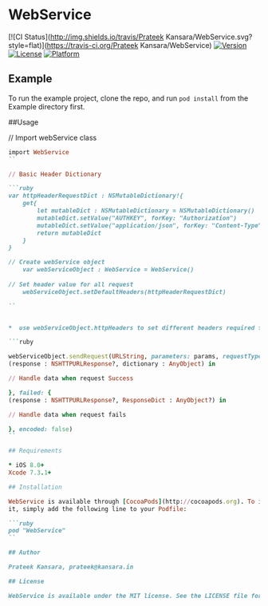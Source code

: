 # WebService

[![CI Status](http://img.shields.io/travis/Prateek Kansara/WebService.svg?style=flat)](https://travis-ci.org/Prateek Kansara/WebService)
[![Version](https://img.shields.io/cocoapods/v/WebService.svg?style=flat)](http://cocoapods.org/pods/WebService)
[![License](https://img.shields.io/cocoapods/l/WebService.svg?style=flat)](http://cocoapods.org/pods/WebService)
[![Platform](https://img.shields.io/cocoapods/p/WebService.svg?style=flat)](http://cocoapods.org/pods/WebService)

## Example

To run the example project, clone the repo, and run `pod install` from the Example directory first.

##Usage

// Import webService class

```ruby
import WebService
``

// Basic Header Dictionary

```ruby
var httpHeaderRequestDict : NSMutableDictionary!{
    get{
        let mutableDict : NSMutableDictionary = NSMutableDictionary()
        mutableDict.setValue("AUTHKEY", forKey: "Authorization")
        mutableDict.setValue("application/json", forKey: "Content-Type")
        return mutableDict
    }
}

// Create webService object
    var webServiceObject : WebService = WebService()
    
// Set header value for all request
    webServiceObject.setDefaultHeaders(httpHeaderRequestDict)

``


*  use webServiceObject.httpHeaders to set different headers required for this call.

```ruby

webServiceObject.sendRequest(URLString, parameters: params, requestType: .GET, success: {
(response : NSHTTPURLResponse?, dictionary : AnyObject) in

// Handle data when request Success

}, failed: {
(response : NSHTTPURLResponse?, ResponseDict : AnyObject?) in

// Handle data when request fails

}, encoded: false)
``

## Requirements

* iOS 8.0+
Xcode 7.3.1+

## Installation

WebService is available through [CocoaPods](http://cocoapods.org). To install
it, simply add the following line to your Podfile:

```ruby
pod "WebService"
``

## Author

Prateek Kansara, prateek@kansara.in

## License

WebService is available under the MIT license. See the LICENSE file for more info.
